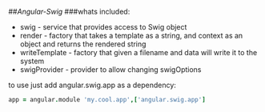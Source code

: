 ##_Angular-Swig_
###whats included:

*   swig - service that provides access to Swig object
*   render - factory that takes a template as a string, and context as an object and returns the rendered string
*   writeTemplate - factory that given a filename and data will write it to the system
*   swigProvider - provider to allow changing swigOptions

to use just add angular.swig.app as a dependency:

```coffeescript
app = angular.module 'my.cool.app',['angular.swig.app']
```

